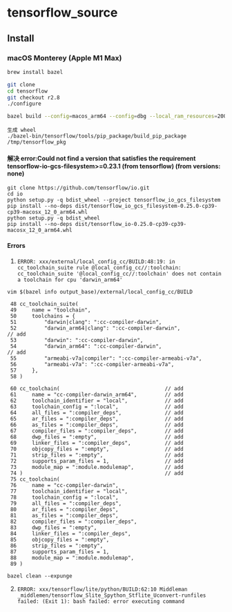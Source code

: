 # tensorflow_source

## Install
### macOS Monterey (Apple M1 Max)

```sh
brew install bazel
```

```sh
git clone 
cd tensorflow
git checkout r2.8
./configure

bazel build --config=macos_arm64 --config=dbg --local_ram_resources=200 --local_cpu_resources=10 --verbose_failures tensorflow/tools/pip_package:build_pip_package
```

```
生成 wheel
./bazel-bin/tensorflow/tools/pip_package/build_pip_package /tmp/tensorflow_pkg
```
#### 解决 error:Could not find a version that satisfies the requirement tensorflow-io-gcs-filesystem>=0.23.1 (from tensorflow) (from versions: none)
```
git clone https://github.com/tensorflow/io.git
cd io
python setup.py -q bdist_wheel --project tensorflow_io_gcs_filesystem
pip install --no-deps dist/tensorflow_io_gcs_filesystem-0.25.0-cp39-cp39-macosx_12_0_arm64.whl
python setup.py -q bdist_wheel
pip install --no-deps dist/tensorflow_io-0.25.0-cp39-cp39-macosx_12_0_arm64.whl
```

#### Errors  

1. `ERROR: xxx/external/local_config_cc/BUILD:48:19: in cc_toolchain_suite rule @local_config_cc//:toolchain: cc_toolchain_suite '@local_config_cc//:toolchain' does not contain a toolchain for cpu 'darwin_arm64'`

```
vim $(bazel info output_base)/external/local_config_cc/BUILD
```
```
 48 cc_toolchain_suite(
 49     name = "toolchain",
 50     toolchains = {
 51         "darwin|clang": ":cc-compiler-darwin",
 52         "darwin_arm64|clang": ":cc-compiler-darwin",                // add
 53         "darwin": ":cc-compiler-darwin",
 54         "darwin_arm64": ":cc-compiler-darwin",                      // add
 55         "armeabi-v7a|compiler": ":cc-compiler-armeabi-v7a",
 56         "armeabi-v7a": ":cc-compiler-armeabi-v7a",
 57     },
 58 )
```

```
 60 cc_toolchain(                                  // add
 61     name = "cc-compiler-darwin_arm64",         // add
 62     toolchain_identifier = "local",            // add
 63     toolchain_config = ":local",               // add
 64     all_files = ":compiler_deps",              // add
 65     ar_files = ":compiler_deps",               // add
 66     as_files = ":compiler_deps",               // add
 67     compiler_files = ":compiler_deps",         // add
 68     dwp_files = ":empty",                      // add
 69     linker_files = ":compiler_deps",           // add
 70     objcopy_files = ":empty",                  // add
 71     strip_files = ":empty",                    // add
 72     supports_param_files = 1,                  // add
 73     module_map = ":module.modulemap",          // add
 74 )                                              // add
 75 cc_toolchain(
 76     name = "cc-compiler-darwin",
 77     toolchain_identifier = "local",
 78     toolchain_config = ":local",
 79     all_files = ":compiler_deps",
 80     ar_files = ":compiler_deps",
 81     as_files = ":compiler_deps",
 82     compiler_files = ":compiler_deps",
 83     dwp_files = ":empty",
 84     linker_files = ":compiler_deps",
 85     objcopy_files = ":empty",
 86     strip_files = ":empty",
 87     supports_param_files = 1,
 88     module_map = ":module.modulemap",
 89 )
```

```
bazel clean --expunge
```

2. `ERROR: xxx/tensorflow/lite/python/BUILD:62:10 Middleman _middlemen/tensorflow_Slite_Spython_Stflite_Uconvert-runfiles failed: (Exit 1): bash failed: error executing command`



